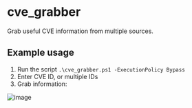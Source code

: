 # cve_grabber
Grab useful CVE information from multiple sources.

## Example usage
1. Run the script `.\cve_grabber.ps1 -ExecutionPolicy Bypass`
2. Enter CVE ID, or multiple IDs
3. Grab information:

![image](https://github.com/madret/cve_grabber/assets/56820649/50e1a7b8-f2f4-4a3c-aa6f-b950a4b8b641)
